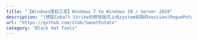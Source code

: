 ```yaml
---
title: "【Windows提权工具】Windows 7 to Windows 10 / Server 2019"
description: "|搭配Cobalt Strike的修改版可上线system权限的session|RoguePotato：又一个 Windows 提权工具"
url: "https://github.com/CCob/SweetPotato"
category: "Black Hat Tools"
---
```


